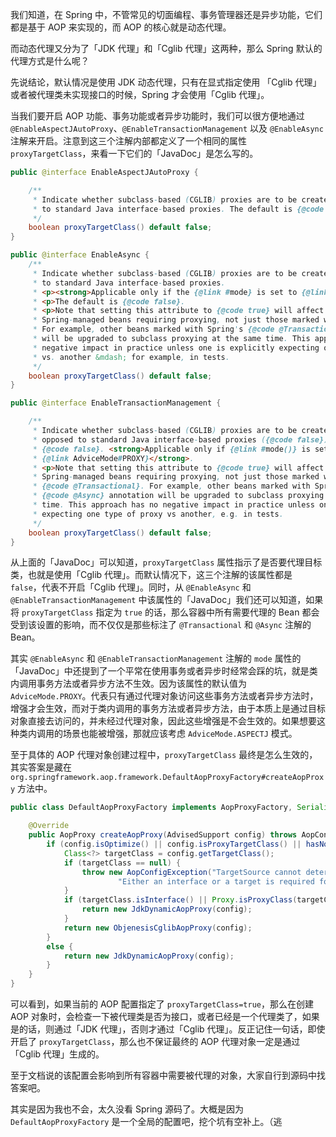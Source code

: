 我们知道，在 Spring 中，不管常见的切面编程、事务管理器还是异步功能，它们都是基于 AOP 来实现的，而 AOP 的核心就是动态代理。

而动态代理又分为了「JDK 代理」和「Cglib 代理」这两种，那么 Spring 默认的代理方式是什么呢？

先说结论，默认情况是使用 JDK 动态代理，只有在显式指定使用 「Cglib 代理」或者被代理类未实现接口的时候，Spring 才会使用「Cglib 代理」。

当我们要开启 AOP 功能、事务功能或者异步功能时，我们可以很方便地通过 `@EnableAspectJAutoProxy`、`@EnableTransactionManagement` 以及 `@EnableAsync` 注解来开启。注意到这三个注解内部都定义了一个相同的属性 `proxyTargetClass`，来看一下它们的「JavaDoc」是怎么写的。

```java
public @interface EnableAspectJAutoProxy {

	/**
	 * Indicate whether subclass-based (CGLIB) proxies are to be created as opposed
	 * to standard Java interface-based proxies. The default is {@code false}.
	 */
	boolean proxyTargetClass() default false;
}

public @interface EnableAsync {
	/**
	 * Indicate whether subclass-based (CGLIB) proxies are to be created as opposed
	 * to standard Java interface-based proxies.
	 * <p><strong>Applicable only if the {@link #mode} is set to {@link AdviceMode#PROXY}</strong>.
	 * <p>The default is {@code false}.
	 * <p>Note that setting this attribute to {@code true} will affect <em>all</em>
	 * Spring-managed beans requiring proxying, not just those marked with {@code @Async}.
	 * For example, other beans marked with Spring's {@code @Transactional} annotation
	 * will be upgraded to subclass proxying at the same time. This approach has no
	 * negative impact in practice unless one is explicitly expecting one type of proxy
	 * vs. another &mdash; for example, in tests.
	 */
	boolean proxyTargetClass() default false;
}

public @interface EnableTransactionManagement {

	/**
	 * Indicate whether subclass-based (CGLIB) proxies are to be created ({@code true}) as
	 * opposed to standard Java interface-based proxies ({@code false}). The default is
	 * {@code false}. <strong>Applicable only if {@link #mode()} is set to
	 * {@link AdviceMode#PROXY}</strong>.
	 * <p>Note that setting this attribute to {@code true} will affect <em>all</em>
	 * Spring-managed beans requiring proxying, not just those marked with
	 * {@code @Transactional}. For example, other beans marked with Spring's
	 * {@code @Async} annotation will be upgraded to subclass proxying at the same
	 * time. This approach has no negative impact in practice unless one is explicitly
	 * expecting one type of proxy vs another, e.g. in tests.
	 */
	boolean proxyTargetClass() default false;
}
```

从上面的「JavaDoc」可以知道，`proxyTargetClass` 属性指示了是否要代理目标类，也就是使用「Cglib 代理」。而默认情况下，这三个注解的该属性都是 `false`，代表不开启「Cglib 代理」。同时，从 `@EnableAsync` 和 `@EnableTransactionManagement` 中该属性的「JavaDoc」我们还可以知道，如果将 `proxyTargetClass` 指定为 `true` 的话，那么容器中所有需要代理的 Bean 都会受到该设置的影响，而不仅仅是那些标注了 `@Transactional` 和 `@Async` 注解的 Bean。

其实 `@EnableAsync` 和 `@EnableTransactionManagement` 注解的 `mode` 属性的「JavaDoc」中还提到了一个平常在使用事务或者异步时经常会踩的坑，就是类内调用事务方法或者异步方法不生效。因为该属性的默认值为 `AdviceMode.PROXY`。代表只有通过代理对象访问这些事务方法或者异步方法时，增强才会生效，而对于类内调用的事务方法或者异步方法，由于本质上是通过目标对象直接去访问的，并未经过代理对象，因此这些增强是不会生效的。如果想要这种类内调用的场景也能被增强，那就应该考虑 `AdviceMode.ASPECTJ` 模式。

至于具体的 AOP 代理对象创建过程中，`proxyTargetClass` 最终是怎么生效的，其实答案是藏在 `org.springframework.aop.framework.DefaultAopProxyFactory#createAopProxy` 方法中。

```java
public class DefaultAopProxyFactory implements AopProxyFactory, Serializable {

	@Override
	public AopProxy createAopProxy(AdvisedSupport config) throws AopConfigException {
		if (config.isOptimize() || config.isProxyTargetClass() || hasNoUserSuppliedProxyInterfaces(config)) {
			Class<?> targetClass = config.getTargetClass();
			if (targetClass == null) {
				throw new AopConfigException("TargetSource cannot determine target class: " +
						"Either an interface or a target is required for proxy creation.");
			}
			if (targetClass.isInterface() || Proxy.isProxyClass(targetClass)) {
				return new JdkDynamicAopProxy(config);
			}
			return new ObjenesisCglibAopProxy(config);
		}
		else {
			return new JdkDynamicAopProxy(config);
		}
	}
}
```

可以看到，如果当前的 AOP 配置指定了 `proxyTargetClass=true`，那么在创建 AOP 对象时，会检查一下被代理类是否为接口，或者已经是一个代理类了，如果是的话，则通过「JDK 代理」，否则才通过「Cglib 代理」。反正记住一句话，即使开启了 `proxyTargetClass`，那么也不保证最终的 AOP 代理对象一定是通过「Cglib 代理」生成的。

至于文档说的该配置会影响到所有容器中需要被代理的对象，大家自行到源码中找答案吧。

其实是因为我也不会，太久没看 Spring 源码了。大概是因为 `DefaultAopProxyFactory` 是一个全局的配置吧，挖个坑有空补上。（逃